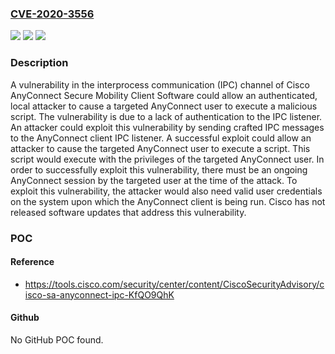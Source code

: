 ### [CVE-2020-3556](https://cve.mitre.org/cgi-bin/cvename.cgi?name=CVE-2020-3556)
![](https://img.shields.io/static/v1?label=Product&message=Cisco%20AnyConnect%20Secure%20Mobility%20Client%20&color=blue)
![](https://img.shields.io/static/v1?label=Version&message=n%2Fa&color=blue)
![](https://img.shields.io/static/v1?label=Vulnerability&message=CWE-20&color=brighgreen)

### Description

A vulnerability in the interprocess communication (IPC) channel of Cisco AnyConnect Secure Mobility Client Software could allow an authenticated, local attacker to cause a targeted AnyConnect user to execute a malicious script. The vulnerability is due to a lack of authentication to the IPC listener. An attacker could exploit this vulnerability by sending crafted IPC messages to the AnyConnect client IPC listener. A successful exploit could allow an attacker to cause the targeted AnyConnect user to execute a script. This script would execute with the privileges of the targeted AnyConnect user. In order to successfully exploit this vulnerability, there must be an ongoing AnyConnect session by the targeted user at the time of the attack. To exploit this vulnerability, the attacker would also need valid user credentials on the system upon which the AnyConnect client is being run. Cisco has not released software updates that address this vulnerability.

### POC

#### Reference
- https://tools.cisco.com/security/center/content/CiscoSecurityAdvisory/cisco-sa-anyconnect-ipc-KfQO9QhK

#### Github
No GitHub POC found.

